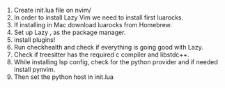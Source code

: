 1. Create init.lua file on nvim/
2. In order to install Lazy Vim we need to install first luarocks.
3. If installing in Mac download luarocks from Homebrew.
4. Set up Lazy , as the package manager.
5. install plugins!
6. Run checkhealth and check if everything is going good with Lazy.
8. Check if treesitter has the required c compiler and libstdc++.
9. While installing lsp config, check for the python provider and if needed install pynvim.
10. Then set the python host in init.lua
